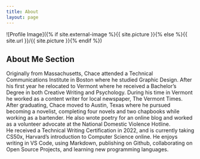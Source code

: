 ```yaml
---
title: About 
layout: page
---
```

![Profile Image]({% if site.external-image %}{{ site.picture }}{% else %}{{ site.url }}/{{ site.picture }}{% endif %})

## About Me Section

Originally from Massachusetts, Chace attended a Technical Communications Institute in Boston where he studied Graphic Design. After his first year he relocated to Vermont where he received a Bachelor’s Degree in both Creative Writing and Psychology. During his time in Vermont he worked as a content writer for local newspaper, The Vermont Times.  
After graduating, Chace moved to Austin, Texas where he pursued becoming a novelist, completing four novels and two chapbooks while working as a bartender. He also wrote poetry for an online blog and worked as a volunteer advocate at the National Domestic Violence Hotline.   
He received a Technical Writing Certification in 2022, and is currently taking CS50x, Harvard’s introduction to Computer Science online. He enjoys writing in VS Code, using Markdown, publishing on Github, collaborating on Open Source Projects, and learning new programming languages.

<!--- <h2>Skills</h2>

<ul class="skill-list">
	<li>HTML - Jade - Haml - Erb</li>
	<li>Responsive (Mobile First)</li>
	<li>CSS (Stylus, Sass, Less)</li>
	<li>Css Frameworks (Bootstrap, Foundation)</li>
	<li>Javascript (Design Patterns, Testes)</li>
	<li>AngularJS - ReactJS</li>
	<li>Grunt - Gulp - Yeoman</li>
	<li>Git</li>
	<li>PHP</li>
	<li>Python</li>
	<li>MySQL - MongoDB</li>
	<li>Scrum and Kanban</li>
	<li>TDD e Continuous Integration</li>
</ul>

<h2>Projects</h2>

<ul>
	<li><a href="https://github.com/">Lorem Lorem</a></li>
	<li><a href="https://github.com/">Ipsum Dolor</a></li>
	<li><a href="https://github.com/">Dolor Lorem</a></li>
</ul> --->
